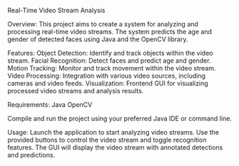 Real-Time Video Stream Analysis


Overview:
This project aims to create a system for analyzing and processing real-time video streams. The system predicts the age and gender of detected faces using Java and the OpenCV library.

Features:
Object Detection: Identify and track objects within the video stream.
Facial Recognition: Detect faces and predict age and gender.
Motion Tracking: Monitor and track movement within the video stream.
Video Processing: Integration with various video sources, including cameras and video feeds.
Visualization: Frontend GUI for visualizing processed video streams and analysis results.

Requirements:
Java
OpenCV

Compile and run the project using your preferred Java IDE or command line.

Usage:
Launch the application to start analyzing video streams.
Use the provided buttons to control the video stream and toggle recognition features.
The GUI will display the video stream with annotated detections and predictions.

